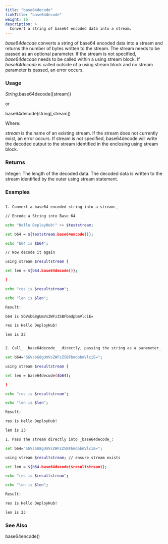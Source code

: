 ```yaml
---
title: "base64decode"
linkTitle: "base64decode"
weight: 16
description: >
  Convert a string of base64 encoded data into a stream.
---
```



_base64decode_ converts a string of base64 encoded data into a stream and returns the number of bytes written to the stream. The stream needs to be passed as an optional parameter. If the stream is not specified, _base64decode_ needs to be called within a using stream block. If _base64decode_ is called outside of a using stream block and no stream parameter is passed, an error occurs.

### Usage

_String_.base64decode([stream])

or

base64decode(string[,stream])

Where:

_stream_ is the name of an existing stream. If the stream does not currently exist, an error occurs. If stream is not specified, base64decode will write the decoded output to the stream identified in the enclosing using stream block.

### Returns

Integer: The length of the decoded data. The decoded data is written to the stream identified by the outer using stream statement.

### Examples

```bash

1. Convert a base64 encoded string into a stream:_

// Encode a String into Base 64

echo "Hello DeployHub!" >> $teststream;

set b64 = ${teststream.base64encode()};

echo "b64 is $b64";

// Now decode it again

using stream $resultstream {

set len = ${b64.base64decode()};

}

echo "res is $resultstream";

echo "len is $len";

Result:

b64 is SGVsbG8gUmVsZWFzZSBFbmdpbmVlciE=

res is Hello DeployHub!

len is 23


2. Call_ _base64decode_ _directly, passing the string as a parameter_

set b64="SGVsbG8gUmVsZWFzZSBFbmdpbmVlciE=";

using stream $resultstream {

set len = base64decode($b64);

}

echo "res is $resultstream";

echo "len is $len";

Result:

res is Hello DeployHub!

len is 23

1. Pass the stream directly into _base64decode_:

set b64="SGVsbG8gUmVsZWFzZSBFbmdpbmVlciE=";

using stream $resultstream; // ensure stream exists

set len = ${b64.base64decode($resultstream)};

echo "res is $resultstream";

echo "len is $len";

Result:

res is Hello DeployHub!

len is 23
```

### See Also

base64encode()

